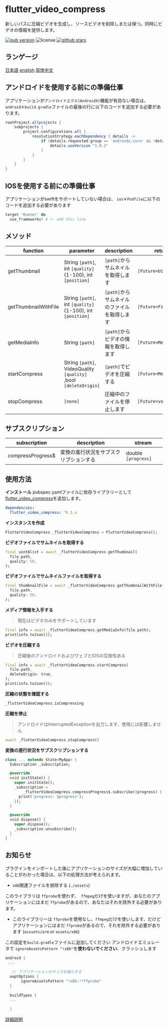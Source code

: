 # flutter_video_compress

新しいパスに圧縮ビデオを生成し、ソースビデオを削除しまたは保つ。同時にビデオの情報を提供します。

<p align="left">
  <a href="https://pub.dartlang.org/packages/flutter_video_compress"><img alt="pub version" src="https://img.shields.io/pub/v/flutter_video_compress.svg"></a>
  <img alt="license" src="https://img.shields.io/github/license/TenkaiRuri/flutter_video_compress.svg">
  <a href="https://github.com/TenkaiRuri/flutter_video_compress"><img alt="github stars" src="https://img.shields.io/github/stars/TenkaiRuri/flutter_video_compress.svg?style=social&label=Stars"></a>
</p>

## ランゲージ
[日本語](https://github.com/TenkaiRuri/flutter_video_compress/blob/master/docs/japanese.md) [english](https://github.com/TenkaiRuri/flutter_video_compress/blob/master/README.md) [简体中文](https://github.com/TenkaiRuri/flutter_video_compress/blob/master/docs/chinese.md)

## アンドロイドを使用する前にの準備仕事
アプリケーションが`アンドロイドエクス(AndroidX)`機能が有効ない場合は、 `android￥build.gradle`ファイルの最後の行に以下のコードを追加する必要があります。

```groovy
rootProject.allprojects {
    subprojects {
        project.configurations.all {
            resolutionStrategy.eachDependency { details ->
                if (details.requested.group == 'androidx.core' && !details.requested.name.contains('androidx')) {
                    details.useVersion "1.0.1"
                }
            }
        }
    }
}
```

## IOSを使用する前にの準備仕事
アプリケーションがswiftをサポートしていない場合は、 `ios￥Podfile`に以下のコードを追加する必要があります

```ruby
target 'Runner' do
  use_frameworks! # <- add this line
```

## メソッド
|function|parameter|description|return|
|--|--|--|--|
|getThumbnail|String `[path]`, int `[quality]`(1-100), int `[position]`|`[path]`からサムネイルを取得します|`[Future<Uint8List>]`|
|getThumbnailWithFile|String `[path]`, int `[quality]`(1-100), int `[position]`|`[path]`からサムネイルのファイルを取得します|`[Future<File>]`|
|getMediaInfo|String `[path]`|`[path]`からビデオの情報を取得します|`[Future<MediaInfo>]`|
|startCompress|String `[path]`, VideoQuality `[quality]` ,bool `[deleteOrigin]`|`[path]`でビデオを圧縮する|`[Future<MediaInfo>]`|
|stopCompress|`[none]`|圧縮中のファイルを停止します|`[Future<void>]`|

## サブスクリプション
|subscription|description|stream|
|--|--|--|
|compressProgress$|変換の進行状況をサブスクリプションする|double `[progress]`|

## 使用方法

**インストール**
pubspec.yamlファイルに依存ライブラリーとして[flutter_video_compress](https://pub.dartlang.org/packages/flutter_video_compress)を追加します。

```yaml
dependencies:
  flutter_video_compress: ^0.3.x
```

**インスタンスを作成**
```dart
FlutterVideoCompress _flutterVideoCompress = FlutterVideoCompress();
```

**ビデオファイルでサムネイルを取得する**
```dart
final uint8list = await _flutterVideoCompress.getThumbnail(
  file.path,
  quality: 50,
);
```

**ビデオファイルでサムネイルファイルを取得する**
```dart
final thumbnailFile = await _flutterVideoCompress.getThumbnailWithFile(
  file.path,
  quality: 50,
);
```

**メディア情報を入手する**
> 現在はビデオのみをサポートしています

```dart
final info = await _flutterVideoCompress.getMediaInfo(file.path);
print(info.toJson());
```

**ビデオを圧縮する**
> 圧縮後のアンドロイドおよびウェブとIOSの互換性ある

```dart
final info = await _flutterVideoCompress.startCompress(
  file.path,
  deleteOrigin: true,
);
print(info.toJson());
```

**圧縮の状態を確認する**
```dart
_flutterVideoCompress.isCompressing
```

**圧縮を停止**
> アンドロイドはInterruptedExceptionを出力します、使用には影響しません

```dart
await _flutterVideoCompress.stopCompress()
```

**変換の進行状況をサブスクリプションする**
```dart
class ... extends State<MyApp> {
  Subscription _subscription;

  @override
  void initState() {
    super.initState();
    _subscription =
        _flutterVideoCompress.compressProgress$.subscribe((progress) {
      print('progress: $progress');
    });
  }

  @override
  void dispose() {
    super.dispose();
    _subscription.unsubscribe();
  }
}
```

## お知らせ
プラグインをインポートした後にアプリケーションのサイズが大幅に増加していることがわかった場合は、以下の処理方法が考えられます。

* `x86`関連ファイルを排除する (`./assets`)

このライブラリは `ffprobe`を使わず、` ffmpeg`だけを使いますが、あなたのアプリケーションにはまだ `ffprobe`があるので、あなたはそれを除外する必要があります。

* このライブラリーは `ffprobe`を使用なし、`ffmpeg`だけを使いします、だけどアプリケーションにはまだ `ffprobe`があるので、それを除外する必要があります (`asssets/arm` or `assets/x86`)

この設定を`build.gradle`ファイルに追加してください
アンドロイドエミュレータで `ignoreAssetsPattern "!x86"`を**使わないでください**、クラッシュします

 ```gradle
android {
  ...
	
    // アプリケーションのサイズを縮小する
   aaptOptions {
        ignoreAssetsPattern "!x86:!*ffprobe"
   }
   
   buildTypes {
   ...
   
   }
```
[詳細説明](https://github.com/bravobit/FFmpeg-Android/wiki/Reduce-APK-File-Size#exclude-architecture)